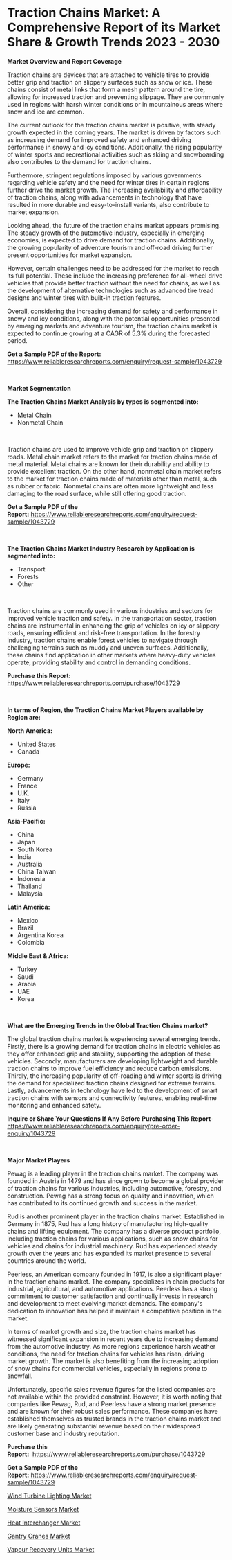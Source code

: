 <p><h1>Traction Chains Market: A Comprehensive Report of its Market Share & Growth Trends 2023 - 2030</h1></p><p><strong>Market Overview and Report Coverage</strong></p>
<p><p>Traction chains are devices that are attached to vehicle tires to provide better grip and traction on slippery surfaces such as snow or ice. These chains consist of metal links that form a mesh pattern around the tire, allowing for increased traction and preventing slippage. They are commonly used in regions with harsh winter conditions or in mountainous areas where snow and ice are common.</p><p>The current outlook for the traction chains market is positive, with steady growth expected in the coming years. The market is driven by factors such as increasing demand for improved safety and enhanced driving performance in snowy and icy conditions. Additionally, the rising popularity of winter sports and recreational activities such as skiing and snowboarding also contributes to the demand for traction chains.</p><p>Furthermore, stringent regulations imposed by various governments regarding vehicle safety and the need for winter tires in certain regions further drive the market growth. The increasing availability and affordability of traction chains, along with advancements in technology that have resulted in more durable and easy-to-install variants, also contribute to market expansion.</p><p>Looking ahead, the future of the traction chains market appears promising. The steady growth of the automotive industry, especially in emerging economies, is expected to drive demand for traction chains. Additionally, the growing popularity of adventure tourism and off-road driving further present opportunities for market expansion.</p><p>However, certain challenges need to be addressed for the market to reach its full potential. These include the increasing preference for all-wheel drive vehicles that provide better traction without the need for chains, as well as the development of alternative technologies such as advanced tire tread designs and winter tires with built-in traction features.</p><p>Overall, considering the increasing demand for safety and performance in snowy and icy conditions, along with the potential opportunities presented by emerging markets and adventure tourism, the traction chains market is expected to continue growing at a CAGR of 5.3% during the forecasted period.</p></p>
<p><strong>Get a Sample PDF of the Report:</strong> <a href="https://www.reliableresearchreports.com/enquiry/request-sample/1043729">https://www.reliableresearchreports.com/enquiry/request-sample/1043729</a></p>
<p>&nbsp;</p>
<p><strong>Market Segmentation</strong></p>
<p><strong>The Traction Chains Market Analysis by types is segmented into:</strong></p>
<p><ul><li>Metal Chain</li><li>Nonmetal Chain</li></ul></p>
<p>&nbsp;</p>
<p><p>Traction chains are used to improve vehicle grip and traction on slippery roads. Metal chain market refers to the market for traction chains made of metal material. Metal chains are known for their durability and ability to provide excellent traction. On the other hand, nonmetal chain market refers to the market for traction chains made of materials other than metal, such as rubber or fabric. Nonmetal chains are often more lightweight and less damaging to the road surface, while still offering good traction.</p></p>
<p><strong>Get a Sample PDF of the Report:</strong>&nbsp;<a href="https://www.reliableresearchreports.com/enquiry/request-sample/1043729">https://www.reliableresearchreports.com/enquiry/request-sample/1043729</a></p>
<p>&nbsp;</p>
<p><strong>The Traction Chains Market Industry Research by Application is segmented into:</strong></p>
<p><ul><li>Transport</li><li>Forests</li><li>Other</li></ul></p>
<p>&nbsp;</p>
<p><p>Traction chains are commonly used in various industries and sectors for improved vehicle traction and safety. In the transportation sector, traction chains are instrumental in enhancing the grip of vehicles on icy or slippery roads, ensuring efficient and risk-free transportation. In the forestry industry, traction chains enable forest vehicles to navigate through challenging terrains such as muddy and uneven surfaces. Additionally, these chains find application in other markets where heavy-duty vehicles operate, providing stability and control in demanding conditions.</p></p>
<p><strong>Purchase this Report:</strong>&nbsp; <a href="https://www.reliableresearchreports.com/purchase/1043729">https://www.reliableresearchreports.com/purchase/1043729</a></p>
<p>&nbsp;</p>
<p><strong>In terms of Region, the Traction Chains Market Players available by Region are:</strong></p>
<p>
    <p> <strong> North America: </strong>
        <ul>
            <li>United States</li>
            <li>Canada</li>
        </ul>
        </p> 
    <p> <strong> Europe: </strong>
        <ul>
            <li>Germany</li>
            <li>France</li>
            <li>U.K.</li>
            <li>Italy</li>
            <li>Russia</li>
        </ul>
        </p> 
    <p> <strong> Asia-Pacific: </strong>
        <ul>
            <li>China</li>
            <li>Japan</li>
            <li>South Korea</li>
            <li>India</li>
            <li>Australia</li>
            <li>China Taiwan</li>
            <li>Indonesia</li>
            <li>Thailand</li>
            <li>Malaysia</li>
        </ul>
        </p> 
    <p> <strong> Latin America: </strong>
        <ul>
            <li>Mexico</li>
            <li>Brazil</li>
            <li>Argentina Korea</li>
            <li>Colombia</li>
        </ul>
        </p> 
    <p> <strong> Middle East & Africa: </strong>
        <ul>
            <li>Turkey</li>
            <li>Saudi</li>
            <li>Arabia</li>
            <li>UAE</li>
            <li>Korea</li>
        </ul>
    </p>
    </p>
<p>&nbsp;</p>
<p><strong>What are the Emerging Trends in the Global Traction Chains market?</strong></p>
<p><p>The global traction chains market is experiencing several emerging trends. Firstly, there is a growing demand for traction chains in electric vehicles as they offer enhanced grip and stability, supporting the adoption of these vehicles. Secondly, manufacturers are developing lightweight and durable traction chains to improve fuel efficiency and reduce carbon emissions. Thirdly, the increasing popularity of off-roading and winter sports is driving the demand for specialized traction chains designed for extreme terrains. Lastly, advancements in technology have led to the development of smart traction chains with sensors and connectivity features, enabling real-time monitoring and enhanced safety.</p></p>
<p><strong>Inquire or Share Your Questions If Any Before Purchasing This Report</strong>- <a href="https://www.reliableresearchreports.com/enquiry/pre-order-enquiry/1043729">https://www.reliableresearchreports.com/enquiry/pre-order-enquiry/1043729</a></p>
<p>&nbsp;</p>
<p><strong>Major Market Players</strong></p>
<p><p>Pewag is a leading player in the traction chains market. The company was founded in Austria in 1479 and has since grown to become a global provider of traction chains for various industries, including automotive, forestry, and construction. Pewag has a strong focus on quality and innovation, which has contributed to its continued growth and success in the market.</p><p>Rud is another prominent player in the traction chains market. Established in Germany in 1875, Rud has a long history of manufacturing high-quality chains and lifting equipment. The company has a diverse product portfolio, including traction chains for various applications, such as snow chains for vehicles and chains for industrial machinery. Rud has experienced steady growth over the years and has expanded its market presence to several countries around the world.</p><p>Peerless, an American company founded in 1917, is also a significant player in the traction chains market. The company specializes in chain products for industrial, agricultural, and automotive applications. Peerless has a strong commitment to customer satisfaction and continually invests in research and development to meet evolving market demands. The company's dedication to innovation has helped it maintain a competitive position in the market.</p><p>In terms of market growth and size, the traction chains market has witnessed significant expansion in recent years due to increasing demand from the automotive industry. As more regions experience harsh weather conditions, the need for traction chains for vehicles has risen, driving market growth. The market is also benefiting from the increasing adoption of snow chains for commercial vehicles, especially in regions prone to snowfall.</p><p>Unfortunately, specific sales revenue figures for the listed companies are not available within the provided constraint. However, it is worth noting that companies like Pewag, Rud, and Peerless have a strong market presence and are known for their robust sales performance. These companies have established themselves as trusted brands in the traction chains market and are likely generating substantial revenue based on their widespread customer base and industry reputation.</p></p>
<p><strong>Purchase this Report:</strong>&nbsp;&nbsp;<a href="https://www.reliableresearchreports.com/purchase/1043729">https://www.reliableresearchreports.com/purchase/1043729</a></p>
<p></p>
<p><strong>Get a Sample PDF of the Report:</strong>&nbsp;<a href="https://www.reliableresearchreports.com/enquiry/request-sample/1043729">https://www.reliableresearchreports.com/enquiry/request-sample/1043729</a></p>
<p><p><a href="https://medium.com/@norvalolson/wind-turbine-lighting-market-comprehensive-assessment-by-type-application-and-geography-074844916567">Wind Turbine Lighting Market</a></p><p><a href="https://medium.com/@mayekuhic/moisture-sensors-market-competitive-analysis-market-trends-and-forecast-to-2030-8b69409e9175">Moisture Sensors Market</a></p><p><a href="https://medium.com/@beauhagenes2023/heat-interchanger-market-insight-market-trends-growth-forecasted-from-2023-to-2030-f81adf5a5519">Heat Interchanger Market</a></p><p><a href="https://medium.com/@santaraynor/gantry-cranes-market-outlook-industry-overview-and-forecast-2023-to-2030-fa0659fde48e">Gantry Cranes Market</a></p><p><a href="https://medium.com/@santosdicki2023/vapour-recovery-units-market-size-cagr-trends-2024-2030-48912485a8cf">Vapour Recovery Units Market</a></p></p>